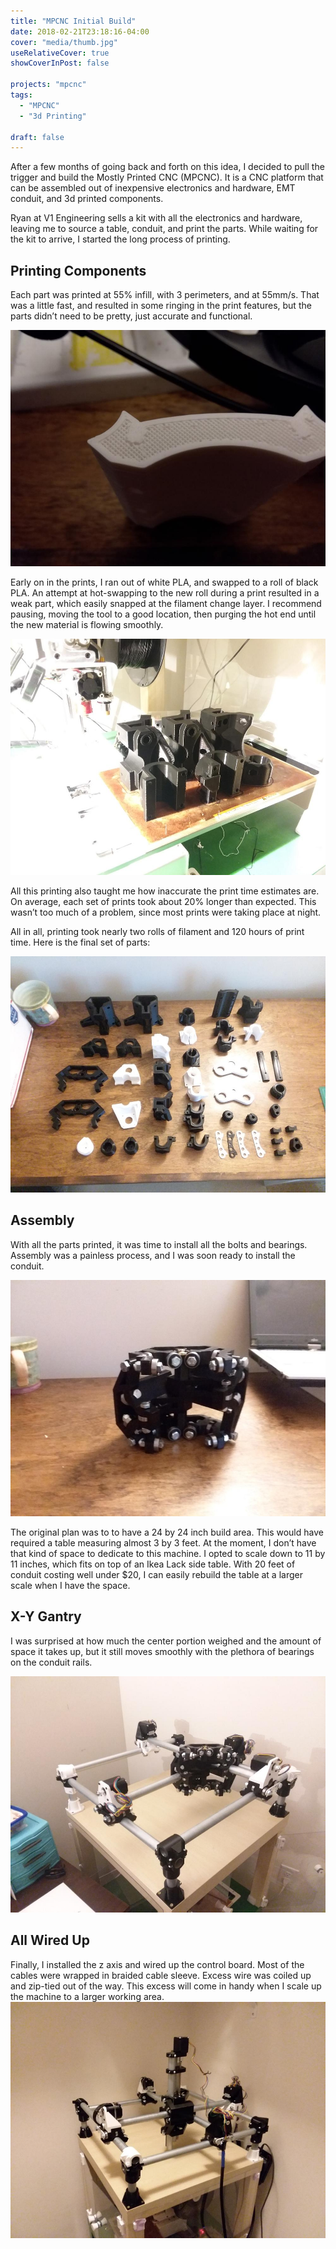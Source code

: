 ```yaml
---
title: "MPCNC Initial Build"
date: 2018-02-21T23:18:16-04:00
cover: "media/thumb.jpg"
useRelativeCover: true
showCoverInPost: false

projects: "mpcnc"
tags:
  - "MPCNC"
  - "3d Printing"

draft: false
---
```


After a few months of going back and forth on this idea, I decided to pull the trigger and build the Mostly Printed CNC (MPCNC). It is a CNC platform that can be assembled out of inexpensive electronics and hardware, EMT conduit, and 3d printed components.

Ryan at V1 Engineering sells a kit with all the electronics and hardware, leaving me to source a table, conduit, and print the parts. While waiting for the kit to arrive, I started the long process of printing.

## Printing Components

Each part was printed at 55% infill, with 3 perimeters, and at 55mm/s. That was a little fast, and resulted in some ringing in the print features, but the parts didn’t need to be pretty, just accurate and functional.

![Printed Parts](media/02mib01.jpg)

Early on in the prints, I ran out of white PLA, and swapped to a roll of black PLA. An attempt at hot-swapping to the new roll during a print resulted in a weak part, which easily snapped at the filament change layer. I recommend pausing, moving the tool to a good location, then purging the hot end until the new material is flowing smoothly.

![Printed Parts](media/02mib02.jpg)

All this printing also taught me how inaccurate the print time estimates are. On average, each set of prints took about 20% longer than expected. This wasn’t too much of a problem, since most prints were taking place at night.

All in all, printing took nearly two rolls of filament and 120 hours of print time. Here is the final set of parts:

![Printed Parts](media/02mib03.jpg)

## Assembly
With all the parts printed, it was time to install all the bolts and bearings. Assembly was a painless process, and I was soon ready to install the conduit.

![Printed Parts](media/02mib04.jpg)

The original plan was to to have a 24 by 24 inch build area. This would have required a table measuring almost 3 by 3 feet. At the moment, I don’t have that kind of space to dedicate to this machine. I opted to scale down to 11 by 11 inches, which fits on top of an Ikea Lack side table. With 20 feet of conduit costing well under $20, I can easily rebuild the table at a larger scale when I have the space.

## X-Y Gantry
I was surprised at how much the center portion weighed and the amount of space it takes up, but it still moves smoothly with the plethora of bearings on the conduit rails.

![Printed Parts](media/02mib05.jpg)

## All Wired Up
Finally, I installed the z axis and wired up the control board. Most of the cables were wrapped in braided cable sleeve. Excess wire was coiled up and zip-tied out of the way. This excess will come in handy when I scale up the machine to a larger working area.
![Printed Parts](media/02mib06.jpg)
